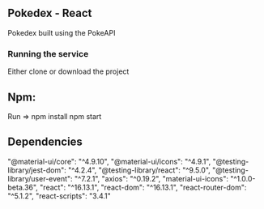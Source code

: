 ## Pokedex - React

Pokedex built using the PokeAPI

### Running the service

Either clone or download the project

## Npm:

Run =>
npm install
npm start

## Dependencies

"@material-ui/core": "^4.9.10",
"@material-ui/icons": "^4.9.1",
"@testing-library/jest-dom": "^4.2.4",
"@testing-library/react": "^9.5.0",
"@testing-library/user-event": "^7.2.1",
"axios": "^0.19.2",
"material-ui-icons": "^1.0.0-beta.36",
"react": "^16.13.1",
"react-dom": "^16.13.1",
"react-router-dom": "^5.1.2",
"react-scripts": "3.4.1"
